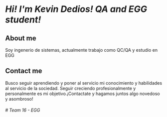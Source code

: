 # *Hi! I'm Kevin Dedios! QA and EGG student!*

## About me

Soy ingenerio de sistemas, actualmente trabajo como QC/QA y estudio en EGG

## Contact me

Busco seguir aprendiendo y poner al servicio mi conocimiento y habilidades al servicio de la sociedad. Seguir creciendo profesionalmente y personalmente es mi objetivo.¡Contactate y hagamos juntos algo novedoso y asombroso!

###### # Team 16 - EGG